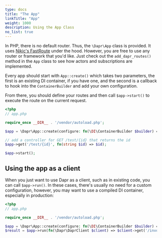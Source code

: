 ```yaml
---
type: docs
title: "The App"
linkTitle: "App"
weight: 1000
description: Using the App Class
no_list: true
---
```


In PHP, there is no default router. Thus, the `\Dapr\App` class is provided. It uses 
[Nikic's FastRoute](https://github.com/nikic/FastRoute) under the hood. However, you are free to use any router or
framework that you'd like. Just check out the `add_dapr_routes()` method in the `App` class to see how actors and
subscriptions are implemented.

Every app should start with `App::create()` which takes two parameters, the first is an existing DI container, if you
have one, and the second is a callback to hook into the `ContainerBuilder` and add your own configuration.

From there, you should define your routes and then call `$app->start()` to execute the route on the current request.


```php
<?php
// app.php

require_once __DIR__ . '/vendor/autoload.php';

$app = \Dapr\App::create(configure: fn(\DI\ContainerBuilder $builder) => $builder->addDefinitions('config.php'));

// add a controller for GET /test/{id} that returns the id
$app->get('/test/{id}', fn(string $id) => $id);

$app->start();
```

## Using the app as a client

When you just want to use Dapr as a client, such as in existing code, you can call `$app->run()`. In these cases, there's
usually no need for a custom configuration, however, you may want to use a compiled DI container, especially in production:

```php
<?php
// app.php

require_once __DIR__ . '/vendor/autoload.php';

$app = \Dapr\App::create(configure: fn(\DI\ContainerBuilder $builder) => $builder->enableCompilation(__DIR__));
$result = $app->run(fn(\Dapr\DaprClient $client) => $client->get('/invoke/other-app/method/my-method'));
```
